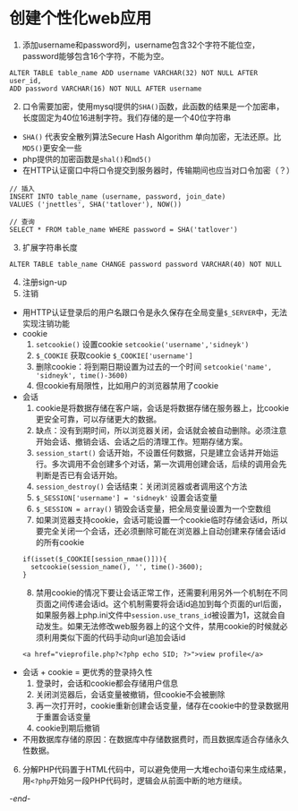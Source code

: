 # 创建个性化web应用

1. 添加username和password列，username包含32个字符不能位空，password能够包含16个字符，不能为空。
```
ALTER TABLE table_name ADD username VARCHAR(32) NOT NULL AFTER user_id,
ADD password VARCHAR(16) NOT NULL AFTER username
```
2. 口令需要加密，使用mysql提供的`SHA()`函数，此函数的结果是一个加密串，长度固定为40位16进制字符。我们存储的是一个40位字符串
  * `SHA()` 代表安全散列算法Secure Hash Algorithm 单向加密，无法还原。比`MD5()`更安全一些
  * php提供的加密函数是`shal()`和`md5()`
  * 在HTTP认证窗口中将口令提交到服务器时，传输期间也应当对口令加密（？）
  ```
  // 插入
  INSERT INTO table_name (username, password, join_date)
  VALUES ('jnettles', SHA('tatlover'), NOW())

  // 查询
  SELECT * FROM table_name WHERE password = SHA('tatlover')
  ```
3. 扩展字符串长度
```
ALTER TABLE table_name CHANGE password password VARCHAR(40) NOT NULL
```
4. 注册sign-up
5. 注销
  * 用HTTP认证登录后的用户名跟口令是永久保存在全局变量`$_SERVER`中，无法实现注销功能
  * cookie
    1. `setcookie()` 设置cookie `setcookie('username','sidneyk')`
    2. `$_COOKIE` 获取cookie `$_COOKIE['username']`
    3. 删除cookie：将到期日期设置为过去的一个时间 `setcookie('name', 'sidneyk', time()-3600)`
    4. 但cookie有局限性，比如用户的浏览器禁用了cookie
  * 会话
    1. cookie是将数据存储在客户端，会话是将数据存储在服务器上，比cookie更安全可靠，可以存储更大的数据。
    2. 缺点：没有到期时间，所以浏览器关闭，会话就会被自动删除。必须注意开始会话、撤销会话、会话之后的清理工作。短期存储方案。
    3. `session_start()` 会话开始，不设置任何数据，只是建立会话并开始运行。多次调用不会创建多个对话，第一次调用创建会话，后续的调用会先判断是否已有会话开始。
    4. `session_destroy()` 会话结束：关闭浏览器或者调用这个方法
    5. `$_SESSION['username'] = 'sidneyk'` 设置会话变量
    6. `$_SESSION = array()` 销毁会话变量，把全局变量设置为一个空数组
    7. 如果浏览器支持cookie，会话可能设置一个cookie临时存储会话id，所以要完全关闭一个会话，还必须删除可能在浏览器上自动创建来存储会话id的所有cookie
    ```
    if(isset($_COOKIE[session_nmae()])){
      setcookie(session_name(), '', time()-3600);
    }
    ```
    8. 禁用cookie的情况下要让会话正常工作，还需要利用另外一个机制在不同页面之间传递会话id。这个机制需要将会话id追加到每个页面的url后面，如果服务器上php.ini文件中`session.use_trans_id`被设置为1，这就会自动发生。如果无法修改web服务器上的这个文件，禁用cookie的时候就必须利用类似下面的代码手动向url追加会话id
    ```
    <a href="vieprofile.php?<?php echo SID; ?>">view profile</a>
    ```
  * 会话 + cookie = 更优秀的登录持久性
    1. 登录时，会话和cookie都会存储用户信息
    2. 关闭浏览器后，会话变量被撤销，但cookie不会被删除
    3. 再一次打开时，cookie重新创建会话变量，储存在cookie中的登录数据用于重置会话变量
    4. cookie到期后撤销
  * 不用数据库存储的原因：在数据库中存储数据费时，而且数据库适合存储永久性数据。
6. 分解PHP代码置于HTML代码中，可以避免使用一大堆echo语句来生成结果，用`<?php`开始另一段PHP代码时，逻辑会从前面中断的地方继续。

*-end-*
